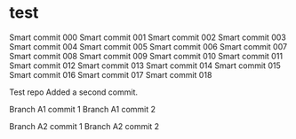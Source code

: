 # test

Smart commit 000
Smart commit 001
Smart commit 002
Smart commit 003
Smart commit 004
Smart commit 005
Smart commit 006
Smart commit 007
Smart commit 008
Smart commit 009
Smart commit 010
Smart commit 011
Smart commit 012
Smart commit 013
Smart commit 014
Smart commit 015
Smart commit 016
Smart commit 017
Smart commit 018



Test repo
Added a second commit.

Branch A1 commit 1
Branch A1 commit 2

Branch A2 commit 1
Branch A2 commit 2

